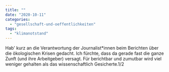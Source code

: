 ```yaml
---
title: ""
date: "2020-10-11"
categories: 
  - "gesellschaft-und-oeffentlichkeiten"
tags: 
  - "klimanotstand"
---
```


Hab' kurz an die Verantwortung der Journalist\*innen beim Berichten über die ökologischen Krisen gedacht. Ich fürchte, dass da gerade fast die ganze Zunft (und ihre Arbeitgeber) versagt. Für berichtbar und zumutbar wird viel weniger gehalten als das wissenschaftlich Gesicherte.1/2
